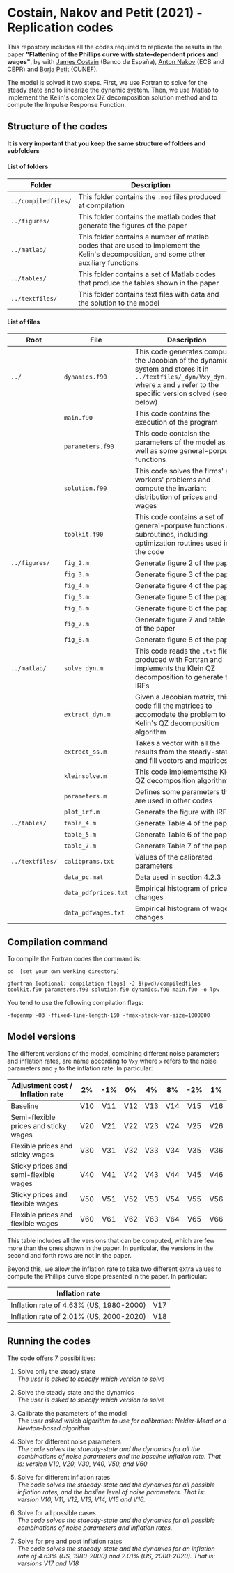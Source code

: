 
# **Costain, Nakov and Petit (2021) - Replication codes**

This repostory includes all the codes required to replicate the results in the paper **"Flattening of the Phillips curve with state-dependent prices and wages"**, by with [James Costain](https://sites.google.com/site/jimcostain/) (Banco de España), [Anton Nakov](https://sites.google.com/site/antonnakov/) (ECB and CEPR) and [Borja Petit](https://borjapetit.github.io) (CUNEF).

The model is solved it two steps. First, we use Fortran to solve for the steady state and to linearize the dynamic system. Then, we use Matlab to implement the Kelin's complex QZ decomposition solution method and to compute the Impulse Response Function.

## Structure of the codes

**It is very important that you keep the same structure of folders and subfolders**

#### List of folders

| Folder   | Description   |
|-----|-----|
| `../compiledfiles/` | This folder contains the `.mod` files produced at compilation |
| `../figures/` | This folder contains the matlab codes that generate the figures of the paper |
| `../matlab/` | This folder contains a number of matlab codes that are used to implement the Kelin's decomposition, and some other auxiliary functions |
| `../tables/` | This folder contains a set of Matlab codes that produce the tables shown in the paper |
| `../textfiles/` | This folder contains text files with data and the solution to the model |

#### List of files

| Root  | File  | Description   |
|-----|-----|-----|
| `../` | `dynamics.f90` | This code generates computes the Jacobian of the dynamic system and stores it in `../textfiles/_dyn/Vxy_dyn.txt` where `x` and `y` refer to the specific version solved (see below)
|  | `main.f90` | This code contains the execution of the program
|  | `parameters.f90` | This code contaisn the parameters of the model as well as some general-porpuse functions
|  | `solution.f90` | This code solves the firms' and workers' problems and compute the invariant distribution of prices and wages
|  | `toolkit.f90` | This code contains a set of general-porpuse functions and subroutines, including optimization routines used in the code
| `../figures/` | `fig_2.m` | Generate figure 2 of the paper
|  | `fig_3.m` | Generate figure 3 of the paper
|  | `fig_4.m` | Generate figure 4 of the paper
|  | `fig_5.m` | Generate figure 5 of the paper
|  | `fig_6.m` | Generate figure 6 of the paper
|  | `fig_7.m` | Generate figure 7 and table 8 of the paper
|  | `fig_8.m` | Generate figure 8 of the paper
| `../matlab/` | `solve_dyn.m` | This code reads the `.txt` files produced with Fortran and implements the Klein QZ decomposition to generate the IRFs
|  | `extract_dyn.m` | Given a Jacobian matrix, this code fill the matrices to accomodate the problem to the Kelin's QZ decomposition algorithm
|  | `extract_ss.m` | Takes a vector with all the results from the steady-state and fill vectors and matrices
|  | `kleinsolve.m` | This code implementsthe Klein QZ decomposition algorithm
|  | `parameters.m` | Defines some parameters that are used in other codes
|  | `plot_irf.m` | Generate the figure with IRFs
| `../tables/` | `table_4.m` | Generate Table 4 of the paper
|  | `table_5.m` | Generate Table 6 of the paper
|  | `table_7.m` | Generate Table 7 of the paper
| `../textfiles/` | `calibprams.txt` | Values of the calibrated parameters
|  | `data_pc.mat` | Data used in section 4.2.3 |
|  | `data_pdfprices.txt` | Empirical histogram of price changes |
|  | `data_pdfwages.txt` | Empirical histogram of wage changes |



## Compilation command


To compìle the Fortran codes the command is:

```
cd  [set your own working directory]

gfortran [optional: compilation flags] -J $(pwd)/compiledfiles toolkit.f90 parameters.f90 solution.f90 dynamics.f90 main.f90 -o lpw
```

You tend to use the following compilation flags:

```
-fopenmp -O3 -ffixed-line-length-150 -fmax-stack-var-size=1000000
```

## Model versions

The different versions of the model, combining different noise parameters and inflation rates, are name according to `Vxy` where `x` refers to the noise parameters and `y` to the inflation rate. In particular:

| Adjustment cost / Inflation rate        | 2%     | -1%   | 0%    | 4%    | 8%    | -2%   | 1%    |
|-----------------------------------------|:------:|:-----:|:-----:|:-----:|:-----:|:-----:|:-----:|
| Baseline                                |   V10  |  V11  |  V12  |  V13  |  V14  |  V15  |  V16  |
| Semi-flexible prices and sticky wages   |   V20  |  V21  |  V22  |  V23  |  V24  |  V25  |  V26  |
| Flexible prices and sticky wages        |   V30  |  V31  |  V32  |  V33  |  V34  |  V35  |  V36  |
| Sticky prices and semi-flexible wages   |   V40  |  V41  |  V42  |  V43  |  V44  |  V45  |  V46  |
| Sticky prices and flexible wages        |   V50  |  V51  |  V52  |  V53  |  V54  |  V55  |  V56  |
| Flexible prices and flexible wages      |   V60  |  V61  |  V62  |  V63  |  V64  |  V65  |  V66  |

This table includes all the versions that can be computed, which are few more than the ones shown in the paper. In particular, the versions in the second and forth rows are not in the paper.

Beyond this, we allow the inflation rate to take two different extra values to compute the Phillips curve slope presented in the paper. In particular:

| Inflation rate        |       |
|-----                  |:------:|
| Inflation rate of 4.63% (US, 1980-2000)  |   V17  |
| Inflation rate of 2.01% (US, 2000-2020)  |   V18  |

## Running the codes

The code offers 7 possibilities:
1. Solve only the steady state  
_The user is asked to specify which version to solve_  

2. Solve the steady state and the dynamics  
_The user is asked to specify which version to solve_  

3. Calibrate the parameters of the model  
_The user asked which algorithm to use for calibration: Nelder-Mead or a Newton-based algorithm_  

4. Solve for different noise parameters  
_The code solves the staeady-state and the dynamics for all the combinations of noise parameters and the baseline inflation rate. That is: version V10, V20, V30, V40, V50, and V60_

5. Solve for different inflation rates  
_The code solves the staeady-state and the dynamics for all possible inflation rates, and the basline level of noise parameters. That is: version V10, V11, V12, V13, V14, V15 and V16._

6. Solve for all possible cases  
_The code solves the staeady-state and the dynamics for all possible combinations of noise parameters and inflation rates._

7. Solve for pre and post inflation rates  
_The code solves the staeady-state and the dynamics for an inflation rate of 4.63% (US, 1980-2000) and 2.01% (US, 2000-2020). That is: versions V17 and V18_
